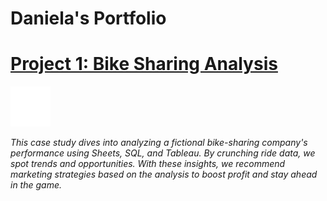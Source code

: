 # Daniela's Portfolio

# [Project 1: Bike Sharing Analysis](https://github.com/danielamartinho/Case-Study-Cyclistic-Bike-Sharing-)

![bike](assets/bike.png) 

*This case study dives into analyzing a fictional bike-sharing company's performance using Sheets, SQL, and Tableau. By crunching ride data, we spot trends and opportunities. With these insights, we recommend marketing strategies based on the analysis to boost profit and stay ahead in the game.*


